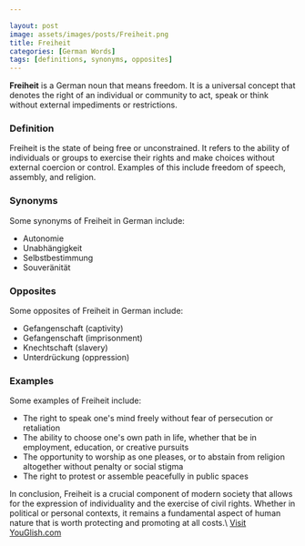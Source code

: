 ```yaml
---

layout: post
image: assets/images/posts/Freiheit.png
title: Freiheit
categories: [German Words]
tags: [definitions, synonyms, opposites]
---
```


**Freiheit** is a German noun that means freedom. It is a universal concept that denotes the right of an individual or community to act, speak or think without external impediments or restrictions.

### Definition
Freiheit is the state of being free or unconstrained. It refers to the ability of individuals or groups to exercise their rights and make choices without external coercion or control. Examples of this include freedom of speech, assembly, and religion. 

### Synonyms
Some synonyms of Freiheit in German include:
- Autonomie
- Unabhängigkeit
- Selbstbestimmung
- Souveränität

### Opposites
Some opposites of Freiheit in German include:
- Gefangenschaft (captivity)
- Gefangenschaft (imprisonment)
- Knechtschaft (slavery)
- Unterdrückung (oppression)

### Examples
Some examples of Freiheit include:
- The right to speak one's mind freely without fear of persecution or retaliation
- The ability to choose one's own path in life, whether that be in employment, education, or creative pursuits
- The opportunity to worship as one pleases, or to abstain from religion altogether without penalty or social stigma
- The right to protest or assemble peacefully in public spaces

In conclusion, Freiheit is a crucial component of modern society that allows for the expression of individuality and the exercise of civil rights. Whether in political or personal contexts, it remains a fundamental aspect of human nature that is worth protecting and promoting at all costs.\ <a id="yg-widget-0" class="youglish-widget" data-query="Freiheit" data-lang="german" data-components="8412" data-auto-start="0" data-bkg-color="theme_light" data-title="How%20to%20pronounce%20Freiheit%20in%20German"  rel="nofollow" href="https://youglish.com">Visit YouGlish.com</a><script async src="https://youglish.com/public/emb/widget.js" charset="utf-8"></script>